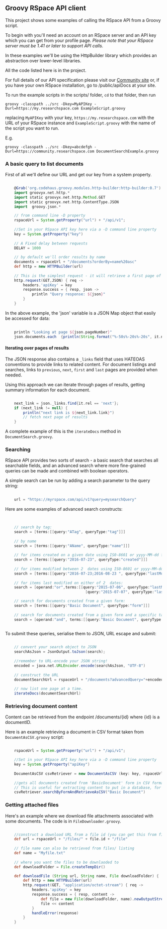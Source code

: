 ## Groovy RSpace API client

This project shows some examples of calling the RSpace API from a Groovy script.

To begin with you'll need an account on an RSpace server and an API key which you can get from your profile page. *Please note that your RSpace server must be 1.41 or later to support API calls.*

In these examples we'll be using the HttpBuilder library which provides an abstraction over lower-level libraries.

All the code listed here is in the project. 

For full details of our API specification please visit our [Community site](https://community.researchspace.com/public/apiDocs) or, if you have your own RSpace installation, go to /public/apiDocs at your site.

To run the example scripts in the scripts/ folder, `cd` to that folder, then run

    groovy -classpath ../src -Dkey=MyAPIKey -Durl=https://my.researchspace.com ExampleScript.groovy 
    
 replacing `MyAPIKey` with your key, `https://my.researchspace.com` with the URL of your RSpace instance and `ExampleScript.groovy` with the name of the script you want to run.
 
 E.g.
 
    groovy -classpath ../src -Dkey=abcdefgh -Durl=https://community.researchspace.com DocumentSearchExample.groovy
     

### A basic query to list documents

First of all we'll define our URL and get our key from a system property.
```groovy

    @Grab('org.codehaus.groovy.modules.http-builder:http-builder:0.7')
    import groovyx.net.http.*
    import static groovyx.net.http.Method.GET
    import static groovyx.net.http.ContentType.JSON
    import  groovy.json.*

    // from command line -D property
    rspaceUrl = System.getProperty("url") + "/api/v1";
     
    //Set in your RSpace API key here via a -D command line property
    key = System.getProperty("key")
     
    // A Fixed delay between requests
    DELAY = 1000
     
    // by default we'll order results by name
    documents = rspaceUrl + "/documents?orderBy=name%20asc"
    def http = new HTTPBuilder(url)
    
    // This is the simplest request - it will retrieve a first page of documents ordered by name.
    http.request(GET,JSON) { req ->
        headers.'apiKey' = key
        response.success = { resp, json ->
            println "Query response: ${json}"
        }
    }
```

In the above example, the 'json' variable is a JSON Map object that easily be accessed for data:

```groovy
    
    println "Looking at page ${json.pageNumber}"
    json.documents.each  {println(String.format("%-50s%-20s%-20s", it.name, it.id, it.lastModified))}
```

#### Iterating over pages of results 
The JSON response also contains a `_links` field that uses HATEOAS conventions to provide links to related content. For document listings and searches, links to `previous`, `next`, `first` and `last` pages are provided when needed.

Using this approach we can iterate through pages of results, getting summary information for each document.

```groovy

    next_link = json._links.find{it.rel == 'next'};
    if (next_link != null) {
        println("next link is ${next_link.link}")
        // fetch next page of results
    }
```

A complete example of this is the `iterateDocs` method in `DocumentSearch.groovy`.


### Searching

RSpace API provides  two sorts of search - a basic search that searches all searchable fields, and an advanced search where more fine-grained queries can be made and combined with boolean operators.

A simple search can be run by adding  a search parameter to the query string:

```groovy
  
    url = "https://myrspace.com/api/v1?query=mysearchQuery"

```

Here are some examples of advanced search constructs:

```groovy

   
    // search by tag:
    search = [terms:[[query:"ATag", queryType:"tag"]]]
    
    // by name
    search = [terms:[[query:"AName", queryType:"name"]]]
    
    // for items created on a given date using IS0-8601 or yyyy-MM-dd format
    search = [terms:[[query:"2016-07-23", queryType:"created"]]]
    
    // for items modified between 2  dates using IS0-8601 or yyyy-MM-dd format
    search = [terms:[[query:"2016-07-23;2016-08-23 ", queryType:"lastModified"]]]
    
    // for items last modified on either of 2  dates:
    search = [operand:"or",terms:[[query:"2015-07-06", queryType:"lastModified"],
                                    [query:"2015-07-07", queryType:"lastModified"] ]

    // search for documents created from a given form:
    search = [terms:[[query:"Basic Document", queryType:"form"]]]
    
    // search for documents created from a given form and a specific tag:
    search = [operand:"and", terms:[[query:"Basic Document", queryType:"form"], [query:"ATag", queryType:"tag"]]]
                                        
```

To submit these queries, serialise them to JSON, URL escape and submit:

```groovy

    // convert your search object to JSON
    searchAsJson = JsonOutput.toJson(search);
            
    //remember to URL-encode your JSON string!
    encoded = java.net.URLEncoder.encode(searchAsJson, "UTF-8")
        
    // construct the URL
    documentSearchUrl = rspaceUrl + "/documents?advancedQuery="+encoded
        
    // now list one page at a time.
    iterateDocs(documentSearchUrl)    
```

### Retrieving document content

Content can be retrieved from the endpoint /documents/{id} where {id} is a documentID.

Here is an example retrieving a document in CSV format taken  from `DocumentAsCSV.groovy` script:

```groovy

    rspaceUrl = System.getProperty("url") + "/api/v1";

    //Set in your RSpace API key here via a -D command line property
    key = System.getProperty("apiKey")
 
    DocumentAsCSV csvRetriever = new DocumentAsCSV (key: key, rspaceUrl: rspaceUrl)
      
    //gets all documents created from 'BasicDocument' form in CSV format.
    // This is useful for extracting content to put in a database, for example. 
    csvRetriever.searchByFormAndRetrieveAsCSV("Basic Document")

```

### Getting attached files

Here's an example where we download file attachments associated with some documents. The code is in `FileDownloader.groovy`. 

```groovy

    //construct a download URL from a file id (you can get this from files/ endpoint)
    def url = rspaceUrl + "/files/" + file.id + "/file"
    
    // file name can also be retrieved from files/ listing
    def name = "Myfile.txt" 
    
    // where you want the files to be downlaoded to
    def downloadFolder = File.createTempDir()

    def downloadFile (String url, String name, File downloadFolder) {
        def http = new HTTPBuilder(url)
        http.request(GET, "application/octet-stream") { req ->
            headers.'apiKey' = key
            response.success = { resp, content ->
				def file = new File(downloadFolder, name).newOutputStream()
				file << content
            }
            handleError(response)
        }
    }
```